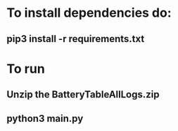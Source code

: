 # To install dependencies do:

## pip3 install -r requirements.txt

# To run

## Unzip the BatteryTableAllLogs.zip

## python3 main.py
